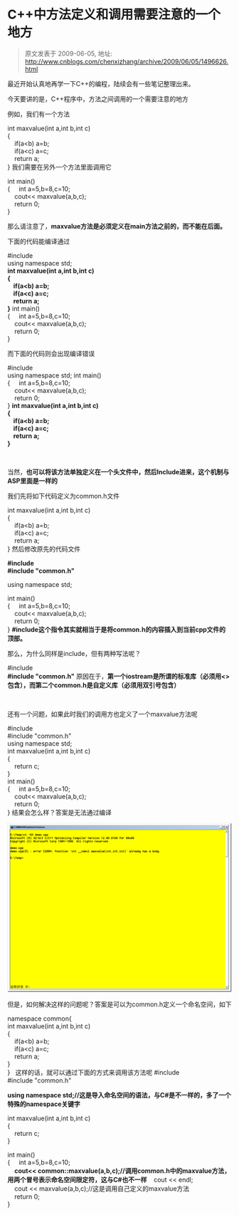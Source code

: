 # C++中方法定义和调用需要注意的一个地方 
> 原文发表于 2009-06-05, 地址: http://www.cnblogs.com/chenxizhang/archive/2009/06/05/1496626.html 


最近开始认真地再学一下C++的编程，陆续会有一些笔记整理出来。

 今天要讲的是，C++程序中，方法之间调用的一个需要注意的地方

 例如，我们有一个方法

 int maxvalue(int a,int b,int c)  
{  
    if(a<b) a=b;  
    if(a<c) a=c;  
    return a;  
} 我们需要在另外一个方法里面调用它

 int main()  
{     int a=5,b=8,c=10;  
    cout<< maxvalue(a,b,c);  
    return 0;  
}  

 那么请注意了，**maxvalue方法是必须定义在main方法之前的，而不能在后面。**

 下面的代码能编译通过

 #include <iostream>  
using namespace std;  
**int maxvalue(int a,int b,int c)  
{  
    if(a<b) a=b;  
    if(a<c) a=c;  
    return a;  
}** int main()  
{     int a=5,b=8,c=10;  
    cout<< maxvalue(a,b,c);  
    return 0;  
}  

 而下面的代码则会出现编译错误

 #include <iostream>  
using namespace std; int main()  
{     int a=5,b=8,c=10;  
    cout<< maxvalue(a,b,c);  
    return 0;  
} **int maxvalue(int a,int b,int c)  
{  
    if(a<b) a=b;  
    if(a<c) a=c;  
    return a;  
}**

  

 当然，**也可以将该方法单独定义在一个头文件中，然后Include进来，这个机制与ASP里面是一样的**

 我们先将如下代码定义为common.h文件

 int maxvalue(int a,int b,int c)  
{  
    if(a<b) a=b;  
    if(a<c) a=c;  
    return a;  
} 然后修改原先的代码文件

 **#include <iostream>  
#include "common.h"**

   
using namespace std; 

 int main()  
{     int a=5,b=8,c=10;  
    cout<< maxvalue(a,b,c);  
    return 0;  
} **#include这个指令其实就相当于是将common.h的内容插入到当前cpp文件的顶部。**

 那么，为什么同样是include，但有两种写法呢？

#include <iostream>  
**#include "common.h"** 原因在于，**第一个iostream是所谓的标准库（必须用<>包含），而第二个common.h是自定义库（必须用双引号包含）**

  

 还有一个问题，如果此时我们的调用方也定义了一个maxvalue方法呢

 #include <iostream>  
#include "common.h"  
using namespace std;  
int maxvalue(int a,int b,int c)  
{  
    return c;  
}  
int main()  
{     int a=5,b=8,c=10;  
    cout<< maxvalue(a,b,c);  
    return 0;  
} 结果会怎么样？答案是无法通过编译

 [![image](./images/1496626-image_thumb.png "image")](http://images.cnblogs.com/cnblogs_com/chenxizhang/WindowsLiveWriter/C_7B0E/image_2.png) 

 但是，如何解决这样的问题呢？答案是可以为common.h定义一个命名空间，如下

 namespace common{  
int maxvalue(int a,int b,int c)  
{  
    if(a<b) a=b;  
    if(a<c) a=c;  
    return a;  
}  
}   这样的话，就可以通过下面的方式来调用该方法呢 #include <iostream>  
#include "common.h"  


 **using namespace std;//这是导入命名空间的语法，与C#是不一样的，多了一个特殊的namespace关键字**  


 int maxvalue(int a,int b,int c)  
{  
    return c;  
} 

 int main()  
{     int a=5,b=8,c=10;  
    **cout<< common::maxvalue(a,b,c);//调用common.h中的maxvalue方法，用两个冒号表示命名空间限定符，这与C#也不一样**    cout << endl;  
    cout << maxvalue(a,b,c);//这是调用自己定义的maxvalue方法  
    return 0;  
} 





































